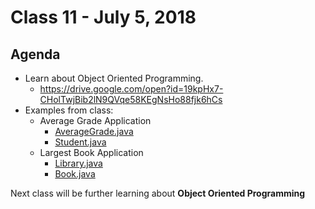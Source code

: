 # Class 11 - July 5, 2018

## Agenda

* Learn about Object Oriented Programming.
  * https://drive.google.com/open?id=19kpHx7-CHolTwjBib2lN9QVqe58KEgNsHo88fjk6hCs
* Examples from class:
  * Average Grade Application
    * [AverageGrade.java](AverageGrade.java)
    * [Student.java](Student.java)
  * Largest Book Application
    * [Library.java](Library.java)
    * [Book.java](Book.java)

Next class will be further learning about **Object Oriented Programming**